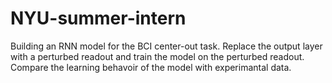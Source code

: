 # NYU-summer-intern

Building an RNN model for the BCI center-out task.
Replace the output layer with a perturbed readout and train the model on the perturbed readout.
Compare the learning behavoir of the model with experimantal data.
